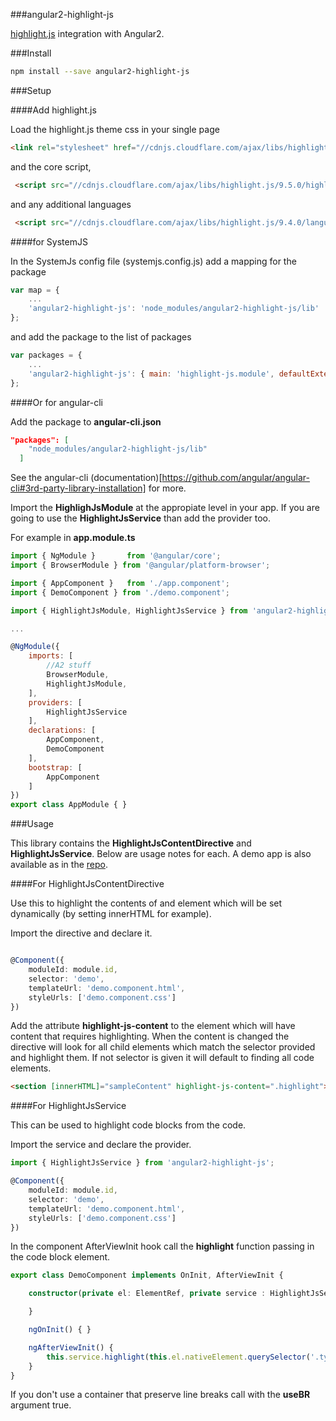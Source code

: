 ###angular2-highlight-js

[highlight.js](https://highlightjs.org) integration with Angular2.

###Install

```bash
npm install --save angular2-highlight-js
```

###Setup

####Add highlight.js

Load the highlight.js theme css in your single page

```html
<link rel="stylesheet" href="//cdnjs.cloudflare.com/ajax/libs/highlight.js/9.5.0/styles/monokai_sublime.min.css">
```

and the core script,

```html
 <script src="//cdnjs.cloudflare.com/ajax/libs/highlight.js/9.5.0/highlight.min.js"></script>
```

and any additional languages

```html
 <script src="//cdnjs.cloudflare.com/ajax/libs/highlight.js/9.4.0/languages/typescript.min.js"></script>
```

####for SystemJS

In the SystemJs config file (systemjs.config.js) add a mapping for the package

```javascript
var map = {
    ...
    'angular2-highlight-js': 'node_modules/angular2-highlight-js/lib'
};
```

and add the package to the list of packages

```javascript
var packages = {
    ...
    'angular2-highlight-js': { main: 'highlight-js.module', defaultExtension: 'js'}
};
```

####Or for angular-cli

Add the package to **angular-cli.json** 

```json
"packages": [
    "node_modules/angular2-highlight-js/lib"
  ]
```

See the angular-cli (documentation)[https://github.com/angular/angular-cli#3rd-party-library-installation] for more.


Import the **HighlighJsModule** at the appropiate level in your app. If you are going to use the **HighlightJsService** than add the provider too.

For example in **app.module.ts**

```javascript
import { NgModule }       from '@angular/core';
import { BrowserModule } from '@angular/platform-browser';

import { AppComponent }   from './app.component';
import { DemoComponent } from './demo.component';

import { HighlightJsModule, HighlightJsService } from 'angular2-highlight-js'; //or for angular-cli the path will be ../../node_modules/angular2-highlight-js

...

@NgModule({
    imports: [
        //A2 stuff
        BrowserModule,
        HighlightJsModule,
    ],
    providers: [
        HighlightJsService
    ],
    declarations: [
        AppComponent,
        DemoComponent
    ],
    bootstrap: [
        AppComponent
    ]
})
export class AppModule { }
```

###Usage

This library contains the **HighlightJsContentDirective** and **HighlightJsService**.
Below are usage notes for each. A demo app is also available as in the [repo](https://github.com/Useful-Software-Solutions-Ltd/angular2-highlight-js/tree/master/demo).


####For HighlightJsContentDirective

Use this to highlight the contents of and element which will be set dynamically (by setting innerHTML for example).

Import the directive and declare it.

```typescript

@Component({
    moduleId: module.id,
    selector: 'demo',
    templateUrl: 'demo.component.html',
    styleUrls: ['demo.component.css']
})
```

Add the attribute **highlight-js-content** to the element which will have content that requires highlighting.
When the content is changed the directive will look for all child elements which match the selector provided and highlight them.
If not selector is given it will default to finding all code elements.

```html
<section [innerHTML]="sampleContent" highlight-js-content=".highlight"></section>
```

####For HighlightJsService

This can be used to highlight code blocks from the code.

Import the service and declare the provider.

```typescript
import { HighlightJsService } from 'angular2-highlight-js';

@Component({
    moduleId: module.id,
    selector: 'demo',
    templateUrl: 'demo.component.html',
    styleUrls: ['demo.component.css']    
})
```

In the component AfterViewInit hook call the **highlight** function passing in the code block element.

```typescript
export class DemoComponent implements OnInit, AfterViewInit {

    constructor(private el: ElementRef, private service : HighlightJsService) {

    }

    ngOnInit() { }

    ngAfterViewInit() {        
        this.service.highlight(this.el.nativeElement.querySelector('.typescript'));
    }
}
```

If you don't use a container that preserve line breaks call with the **useBR** argument true.